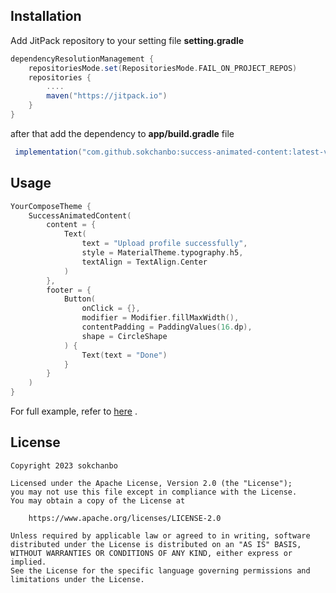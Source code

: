 ## Installation

Add JitPack repository to your setting file **setting.gradle**

```groovy
dependencyResolutionManagement {
    repositoriesMode.set(RepositoriesMode.FAIL_ON_PROJECT_REPOS)
    repositories {
        ....
        maven("https://jitpack.io")
    }
}
```

after that add the dependency to **app/build.gradle** file

```groovy
 implementation("com.github.sokchanbo:success-animated-content:latest-version")
```

## Usage

```kotlin
YourComposeTheme {
    SuccessAnimatedContent(
        content = {
            Text(
                text = "Upload profile successfully",
                style = MaterialTheme.typography.h5,
                textAlign = TextAlign.Center
            )
        },
        footer = {
            Button(
                onClick = {},
                modifier = Modifier.fillMaxWidth(),
                contentPadding = PaddingValues(16.dp),
                shape = CircleShape
            ) {
                Text(text = "Done")
            }
        }
    )
}
```

For full example, refer
to [here](https://github.com/sokchanbo/success-animated-content/blob/main/app/src/main/java/com/chanbo/successanimatedcontentdemo/MainActivity.kt)
.

## License

```
Copyright 2023 sokchanbo
 
Licensed under the Apache License, Version 2.0 (the "License");
you may not use this file except in compliance with the License.
You may obtain a copy of the License at

    https://www.apache.org/licenses/LICENSE-2.0

Unless required by applicable law or agreed to in writing, software
distributed under the License is distributed on an "AS IS" BASIS,
WITHOUT WARRANTIES OR CONDITIONS OF ANY KIND, either express or implied.
See the License for the specific language governing permissions and
limitations under the License.
```